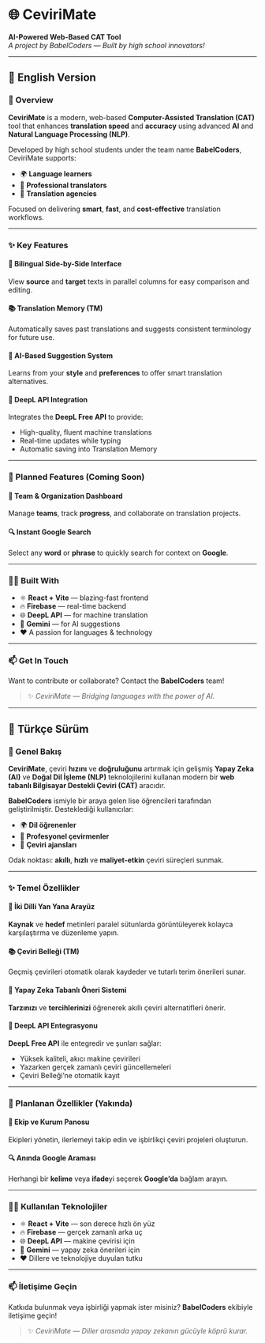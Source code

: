 # 🌐 CeviriMate

**AI-Powered Web-Based CAT Tool**  
*A project by BabelCoders — Built by high school innovators!*

---

## 📖 English Version

### 🚀 Overview

**CeviriMate** is a modern, web-based **Computer-Assisted Translation (CAT)** tool that enhances **translation speed** and **accuracy** using advanced **AI** and **Natural Language Processing (NLP)**.

Developed by high school students under the team name **BabelCoders**, CeviriMate supports:

- 🌍 **Language learners**
- 💼 **Professional translators**
- 🏢 **Translation agencies**

Focused on delivering **smart**, **fast**, and **cost-effective** translation workflows.

---

### ✨ Key Features

#### 🔁 Bilingual Side-by-Side Interface
View **source** and **target** texts in parallel columns for easy comparison and editing.

#### 📚 Translation Memory (TM)
Automatically saves past translations and suggests consistent terminology for future use.

#### 🧩 AI-Based Suggestion System  
Learns from your **style** and **preferences** to offer smart translation alternatives.

#### 🤖 DeepL API Integration
Integrates the **DeepL Free API** to provide:

- High-quality, fluent machine translations  
- Real-time updates while typing  
- Automatic saving into Translation Memory

---

### 🧠 Planned Features (Coming Soon)

#### 👥 Team & Organization Dashboard  
Manage **teams**, track **progress**, and collaborate on translation projects.

#### 🔍 Instant Google Search  
Select any **word** or **phrase** to quickly search for context on **Google**.

---

### 👨‍💻 Built With

- ⚛️ **React + Vite** — blazing-fast frontend
- 🔥 **Firebase** — real-time backend
- 🌐 **DeepL API** — for machine translation
- 🧠 **Gemini** — for AI suggestions
- ❤️ A passion for languages & technology

---

### 📫 Get In Touch

Want to contribute or collaborate? Contact the **BabelCoders** team!

> ✨ *CeviriMate — Bridging languages with the power of AI.*

---

## 📖 Türkçe Sürüm

### 🚀 Genel Bakış

**CeviriMate**, çeviri **hızını** ve **doğruluğunu** artırmak için gelişmiş **Yapay Zeka (AI)** ve **Doğal Dil İşleme (NLP)** teknolojilerini kullanan modern bir **web tabanlı Bilgisayar Destekli Çeviri (CAT)** aracıdır.

**BabelCoders** ismiyle bir araya gelen lise öğrencileri tarafından geliştirilmiştir. Desteklediği kullanıcılar:

- 🌍 **Dil öğrenenler**
- 💼 **Profesyonel çevirmenler**
- 🏢 **Çeviri ajansları**

Odak noktası: **akıllı**, **hızlı** ve **maliyet-etkin** çeviri süreçleri sunmak.

---

### ✨ Temel Özellikler

#### 🔁 İki Dilli Yan Yana Arayüz  
**Kaynak** ve **hedef** metinleri paralel sütunlarda görüntüleyerek kolayca karşılaştırma ve düzenleme yapın.

#### 📚 Çeviri Belleği (TM)  
Geçmiş çevirileri otomatik olarak kaydeder ve tutarlı terim önerileri sunar.

#### 🧩 Yapay Zeka Tabanlı Öneri Sistemi  
**Tarzınızı** ve **tercihlerinizi** öğrenerek akıllı çeviri alternatifleri önerir.

#### 🤖 DeepL API Entegrasyonu  
**DeepL Free API** ile entegredir ve şunları sağlar:

- Yüksek kaliteli, akıcı makine çevirileri  
- Yazarken gerçek zamanlı çeviri güncellemeleri  
- Çeviri Belleği’ne otomatik kayıt

---

### 🧠 Planlanan Özellikler (Yakında)

#### 👥 Ekip ve Kurum Panosu  
Ekipleri yönetin, ilerlemeyi takip edin ve işbirlikçi çeviri projeleri oluşturun.

#### 🔍 Anında Google Araması  
Herhangi bir **kelime** veya **ifade**yi seçerek **Google’da** bağlam arayın.

---

### 👨‍💻 Kullanılan Teknolojiler

- ⚛️ **React + Vite** — son derece hızlı ön yüz
- 🔥 **Firebase** — gerçek zamanlı arka uç
- 🌐 **DeepL API** — makine çevirisi için
- 🧠 **Gemini** — yapay zeka önerileri için
- ❤️ Dillere ve teknolojiye duyulan tutku

---

### 📫 İletişime Geçin

Katkıda bulunmak veya işbirliği yapmak ister misiniz? **BabelCoders** ekibiyle iletişime geçin!

> ✨ *CeviriMate — Diller arasında yapay zekanın gücüyle köprü kurar.*

